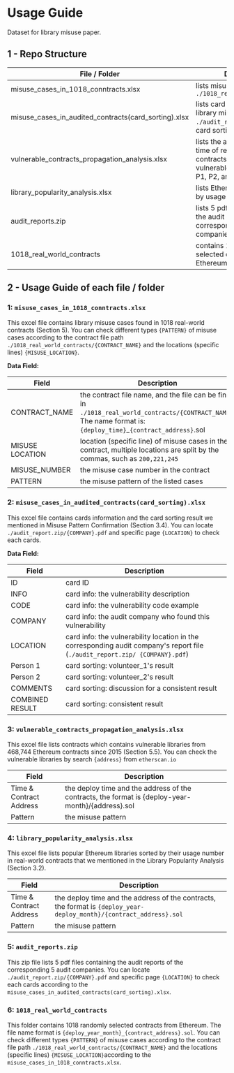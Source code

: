 # Usage Guide
Dataset for library misuse paper.

## 1 - Repo Structure


File / Folder | Description
 --- | --- 
misuse_cases_in_1018_conntracts.xlsx | lists misuse cases found in `./1018_real_world_contracts`
misuse_cases_in_audited_contracts(card_sorting).xlsx | lists card information of library misuse in `./audit_reports.zip`, and card sorting result
vulnerable_contracts_propagation_analysis.xlsx | lists the address and deploy time of real-world Ethereum contracts which used vulnerable libraries related to P1, P2, and P3
library_popularity_analysis.xlsx | lists Ethereum library sorted by usage number
audit_reports.zip | lists 5 pdf files containing the audit reports of the corresponding 5 audit companies
1018_real_world_contracts | contains 1018 randomly selected contracts from Ethereum


## 2 - Usage Guide of each file / folder

### 1: `misuse_cases_in_1018_conntracts.xlsx`
This excel file contains library misuse cases found in 1018 real-world contracts (Section 5). You can check different types `{PATTERN}` of  misuse cases according to the contract file path `./1018_real_world_contracts/{CONTRACT_NAME}` and the locations (specific lines) `{MISUSE_LOCATION}`.

**Data Field:**

Field | Description
 --- | ---
CONTRACT_NAME | the contract file name, and the file can be find in `./1018_real_world_contracts/{CONTRACT_NAME}`. The name format is: `{deploy_time}`_`{contract_address}`.sol
MISUSE LOCATION | location (specific line) of misuse cases in the contract, multiple locations are split by the commas, such as `200,221,245` 
MISUSE_NUMBER | the misuse case number in the contract 
PATTERN | the misuse pattern of the listed cases


### 2: `misuse_cases_in_audited_contracts(card_sorting).xlsx`

This excel file contains cards information and the card sorting result we mentioned in Misuse Pattern Confirmation (Section 3.4). You can locate `./audit_report.zip/{COMPANY}.pdf` and specific page `{LOCATION}` to check each cards.

**Data Field:**

Field | Description
 --- | ---
ID | card ID
INFO | card info: the vulnerability description
CODE | card info: the vulnerability code example
COMPANY | card info: the audit company who found this vulnerability
LOCATION | card info: the vulnerability location in the corresponding audit company's report file (`./audit_report.zip/ {COMPANY}.pdf`)
Person 1 | card sorting: volunteer_1's result 
Person 2 | card sorting: volunteer_2's result 
COMMENTS | card sorting: discussion for a consistent result
COMBINED RESULT | card sorting: consistent result 


### 3: `vulnerable_contracts_propagation_analysis.xlsx`
This excel file lists contracts which contains vulnerable libraries from 468,744 Ethereum contracts since 2015 (Section 5.5). You can check the  vulnerable libraries by search `{address}` from `etherscan.io`

Field | Description
 --- | ---
Time & Contract Address | the deploy time and the address of the contracts, the format is {deploy-year-month}/{address}.sol 
Pattern | the misuse pattern 

### 4: `library_popularity_analysis.xlsx`

This excel file lists popular Ethereum libraries sorted by their usage number in real-world contracts that we mentioned in the Library Popularity Analysis (Section 3.2). 

Field | Description
 --- | ---
Time & Contract Address | the deploy time and the address of the contracts, the format is `{deploy_year-deploy_month}/{contract_address}.sol` 
Pattern | the misuse pattern 

### 5: `audit_reports.zip`
This zip file lists 5 pdf files containing the audit reports of the corresponding 5 audit companies. You can locate `./audit_report.zip/{COMPANY}.pdf` and specific page `{LOCATION}` to check each cards according to the `misuse_cases_in_audited_contracts(card_sorting).xlsx`.

### 6: `1018_real_world_contracts`
This folder contains 1018 randomly selected contracts from Ethereum. The file name format is `{deploy_year_month}_{contract_address}.sol`. You can check different types `{PATTERN}` of  misuse cases according to the contract file path `./1018_real_world_contracts/{CONTRACT_NAME}` and the locations (specific lines) `{MISUSE_LOCATION}`according to the `misuse_cases_in_1018_conntracts.xlsx`.
